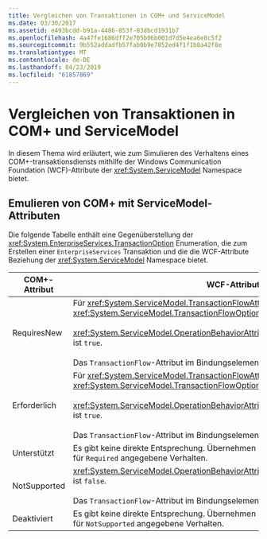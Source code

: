 ```yaml
---
title: Vergleichen von Transaktionen in COM+ und ServiceModel
ms.date: 03/30/2017
ms.assetid: e493bcdd-b91a-4486-853f-83dbcd1931b7
ms.openlocfilehash: 4a47fe1686dff2e705b06b001d7d5e4ea6e8c5f2
ms.sourcegitcommit: 9b552addadfb57fab0b9e7852ed4f1f1b8a42f8e
ms.translationtype: MT
ms.contentlocale: de-DE
ms.lasthandoff: 04/23/2019
ms.locfileid: "61857869"
---
```

# <a name="comparing-transactions-in-com-and-servicemodel"></a>Vergleichen von Transaktionen in COM+ und ServiceModel
In diesem Thema wird erläutert, wie zum Simulieren des Verhaltens eines COM+-transaktionsdiensts mithilfe der Windows Communication Foundation (WCF)-Attribute der <xref:System.ServiceModel> Namespace bietet.  
  
## <a name="emulating-com-using-servicemodel-attributes"></a>Emulieren von COM+ mit ServiceModel-Attributen  
 Die folgende Tabelle enthält eine Gegenüberstellung der <xref:System.EnterpriseServices.TransactionOption> Enumeration, die zum Erstellen einer `EnterpriseServices` Transaktion und die die WCF-Attribute Beziehung der <xref:System.ServiceModel> Namespace bietet.  
  
|COM+-Attribut|WCF-Attribute|  
|---------------------|------------------------------------------------------------------------|  
|RequiresNew|Für <xref:System.ServiceModel.TransactionFlowAttribute> ist <xref:System.ServiceModel.TransactionFlowOption.NotAllowed> festgelegt.<br /><br /> <xref:System.ServiceModel.OperationBehaviorAttribute.TransactionScopeRequired%2A> ist `true`.<br /><br /> Das `TransactionFlow`-Attribut im Bindungselement ist `false`.|  
|Erforderlich|Für <xref:System.ServiceModel.TransactionFlowAttribute> ist <xref:System.ServiceModel.TransactionFlowOption.Allowed> festgelegt.<br /><br /> <xref:System.ServiceModel.OperationBehaviorAttribute.TransactionScopeRequired%2A> ist `true`.<br /><br /> Das `TransactionFlow`-Attribut im Bindungselement ist `true`.|  
|Unterstützt|Es gibt keine direkte Entsprechung. Übernehmen Sie stattdessen im Allgemeinen das für `Required` angegebene Verhalten.|  
|NotSupported|<xref:System.ServiceModel.OperationBehaviorAttribute.TransactionScopeRequired%2A> ist `false`.<br /><br /> Das `TransactionFlow`-Attribut im Bindungselement ist `false`.|  
|Deaktiviert|Es gibt keine direkte Entsprechung. Übernehmen Sie stattdessen im Allgemeinen das für `NotSupported` angegebene Verhalten.|
